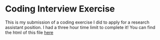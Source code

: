 # Coding Interview Exercise

This is my submission of a coding exercise I did to apply for a research assistant position. I had a three hour time limit to complete it! You can find the html of this file [here](https://minnaheim.github.io/coding_exercise/)
